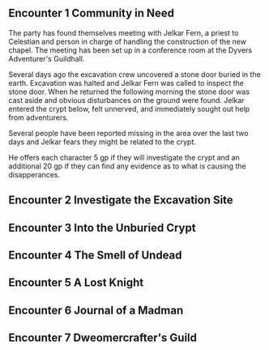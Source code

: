 ## Encounter 1 Community in Need

The party has found themselves meeting with Jelkar Fern, a priest to Celestian and person in charge of handling the construction of the new chapel.
The meeting has been set up in a conference room at the Dyvers Adventurer's Guildhall.

Several days ago the excavation crew uncovered a stone door buried in the earth. Excavation was halted and Jelkar Fern was called to inspect the stone door.
When he returned the following morning the stone door was cast aside and obvious disturbances on the ground were found. Jelkar entered the crypt below, felt unnerved, and immediately sought out help from adventurers.

Several people have been reported missing in the area over the last two days and Jelkar fears they might be related to the crypt.

He offers each character 5 gp if they will investigate the crypt and an additional 20 gp if they can find any evidence as to what is causing the disapperances.

## Encounter 2 Investigate the Excavation Site

## Encounter 3 Into the Unburied Crypt

## Encounter 4 The Smell of Undead

## Encounter 5 A Lost Knight

## Encounter 6 Journal of a Madman

## Encounter 7 Dweomercrafter's Guild
